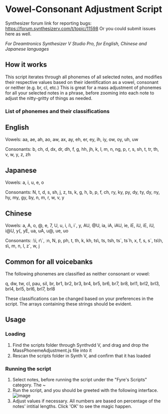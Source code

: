 # Vowel-Consonant Adjustment Script
Synthesizer forum link for reporting bugs: https://forum.synthesizerv.com/t/topic/11598
Or you could submit issues here as well.

*For Dreamtronics Synthesizer V Studio Pro, for English, Chinese and Japanese languages*
## How it works
This script iterates through all phonemes of all selected notes, and modifies their respective values based on their identification as a vowel, consonant or neither (e.g. br, cl, etc.) This is great for a mass adjustment of phonemes for all your selected notes in a phrase, before zooming into each note to adjust the nitty-gritty of things as needed.
### List of phonemes and their classifications
## English
Vowels: aa, ae, ah, ao, aw, ax, ay, eh, er, ey, ih, iy, ow, oy, uh, uw

Consonants: b, ch, d, dx, dr, dh, f, g, hh, jh, k, l, m, n, ng, p, r, s, sh, t, tr, th, v, w, y, z, zh
## Japanese
Vowels: a, i, u, e, o

Consonants: N, t, d, s, sh, j, z, ts, k, g, h, b, p, f, ch, ry, ky, py, dy, ty, dy, ny, hy, my, gy, by, n, m, r, w, v, y
## Chinese
Vowels: a, A, o, @, e, 7, U, u, i, i\\, i`, y, AU, @U, ia, iA, iAU, ie, iE, iU, iE, iU, i@U, y\{, yE, ua, uA, u@, ue, uo

Consonants: :\\i, r\\\`, :n, N, p, ph, t, th, k, kh, ts\\, ts, tsh, ts\`, ts\`h, x, f, s, s\`, ts\h, s\\, m, n, l, z\`, w, j
## Common for all voicebanks
The following phonemes are classified as neither consonant or vowel:

q, dw, tw, cl, pau, sil, br, br1, br2, br3, br4, br5, br6, br7, br8, brl1, brl2, brl3, brl4, brl5, brl6, brl7, brl8

These classifications can be changed based on your preferences in the script. The arrays containing these strings should be evident.
## Usage
### Loading
1. Find the scripts folder through Synthvdd V, and drag and drop the MassPhonemeAdjustment.js file into it
2. Rescan the scripts folder in Synth V, and confirm that it has loaded
### Running the script
1. Select notes, before running the script under the "Fyre's Scripts" category. The ~
2. Run the script, and you should be greeted with the following interface.
![image](https://github.com/gwee007/Mass-Duration-and-Strength-Script/assets/129729928/b2a17224-8a75-4037-8201-877bc941924e)
3. Adjust values if necessary. All numbers are based on percentage of the notes' intitial lengths. Click 'OK' to see the magic happen.
